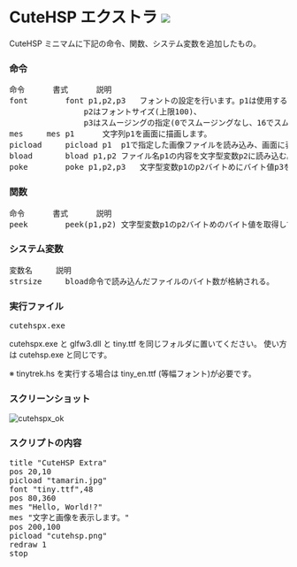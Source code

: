 # CuteHSP エクストラ <img src="https://raw.githubusercontent.com/kikeroga3/tinyhsp/master/source/cutehsp.ico">

CuteHSP ミニマムに下記の命令、関数、システム変数を追加したもの。

### 命令
<pre>
命令		書式		説明
font		font p1,p2,p3	フォントの設定を行います。p1は使用するTTFファイルを拡張子まで含めて指定。
				p2はフォントサイズ(上限100)、
				p3はスムージングの指定(0でスムージングなし、16でスムージングあり)です。
mes		mes p1		文字列p1を画面に描画します。
picload		picload p1	p1で指定した画像ファイルを読み込み、画面に表示します。
bload		bload p1,p2	ファイル名p1の内容を文字型変数p2に読み込む。
poke		poke p1,p2,p3	文字型変数p1のp2バイトめにバイト値p3を書き込む。
</pre>
### 関数
<pre>
命令		書式		説明
peek		peek(p1,p2)	文字型変数p1のp2バイトめのバイト値を取得して返す。
</pre>
### システム変数
<pre>
変数名		説明
strsize		bload命令で読み込んだファイルのバイト数が格納される。
</pre>

### 実行ファイル
<pre>
cutehspx.exe
</pre>
cutehspx.exe と glfw3.dll と tiny.ttf を同じフォルダに置いてください。
使い方は cutehsp.exe と同じです。

※ tinytrek.hs を実行する場合は tiny_en.ttf (等幅フォント)が必要です。

### スクリーンショット

![cutehspx_ok](https://cloud.githubusercontent.com/assets/24917310/23577156/751e972c-00fb-11e7-9e9f-187855a24823.png)

### スクリプトの内容
<pre>
title "CuteHSP Extra"
pos 20,10
picload "tamarin.jpg"
font "tiny.ttf",48
pos 80,360
mes "Hello, World!?"
mes "文字と画像を表示します。"
pos 200,100
picload "cutehsp.png"
redraw 1
stop
</pre>
